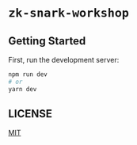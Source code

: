 # `zk-snark-workshop`

## Getting Started

First, run the development server:

```bash
npm run dev
# or
yarn dev
```

## LICENSE

[MIT](LICENSE)
